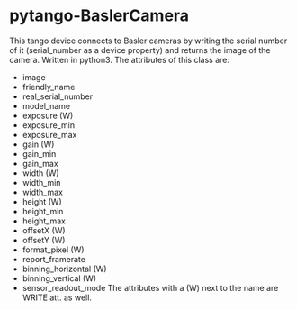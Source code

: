 # pytango-BaslerCamera
This tango device connects to Basler cameras by writing the serial number of it (serial_number as a device property) and returns the image of the camera. Written in python3.
The attributes of this class are:
- image
- friendly_name
- real_serial_number
- model_name
- exposure (W)
- exposure_min
- exposure_max
- gain (W)
- gain_min
- gain_max
- width (W)
- width_min
- width_max
- height (W)
- height_min
- height_max
- offsetX (W)
- offsetY (W)
- format_pixel (W)
- report_framerate
- binning_horizontal (W)
- binning_vertical (W)
- sensor_readout_mode
The attributes with a (W) next to the name are WRITE att. as well.
